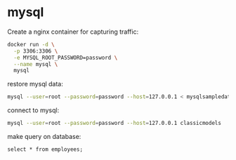 # mysql

Create a nginx container for capturing traffic:
```bash
docker run -d \
  -p 3306:3306 \
  -e MYSQL_ROOT_PASSWORD=password \
  --name mysql \
  mysql
```

restore mysql data:
```bash
mysql --user=root --password=password --host=127.0.0.1 < mysqlsampledatabase.sql
```

connect to mysql:
```bash
mysql --user=root --password=password --host=127.0.0.1 classicmodels
```

make query on database:
```mysql
select * from employees;
```

